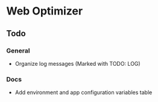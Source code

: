 # Web Optimizer

## Todo

### General

- Organize log messages (Marked with TODO: LOG)

### Docs

- Add environment and app configuration variables table
